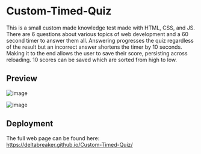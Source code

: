 # Custom-Timed-Quiz
This is a small custom made knowledge test made with HTML, CSS, and JS. There are 6 questions about various topics of web development and a 60 second timer to answer them all. Answering progresses the quiz regardless of the result but an incorrect answer shortens the timer by 10 seconds. Making it to the end allows the user to save their score, persisting across reloading. 10 scores can be saved which are sorted from high to low.

## Preview
![image](https://user-images.githubusercontent.com/6527156/193718351-cd80c696-ada5-457f-9da0-d10c82493031.png)

![image](https://user-images.githubusercontent.com/6527156/193718424-b18ce125-150f-4bcd-854b-573278a0aa64.png)

## Deployment
The full web page can be found here:
https://deltabreaker.github.io/Custom-Timed-Quiz/
